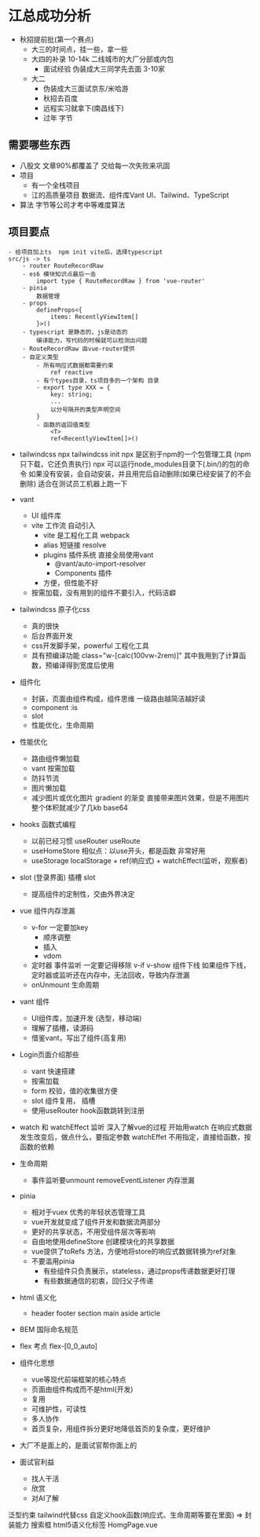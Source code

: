 # 江总成功分析

- 秋招提前批(第一个赛点)
    - 大三的时间点，挂一些，拿一些
    - 大四的补录 10-14k 二线城市的大厂分部或内包
        - 面试经验 伪装成大三同学先去面 3-10家
    - 大二
        - 伪装成大三面试京东/米哈游
        - 秋招去百度
        - 远程实习就拿下(南昌线下)
        - 过年 字节

## 需要哪些东西

- 八股文 文章90%都覆盖了 交给每一次失败来巩固
- 项目
    - 有一个全栈项目
    - 江的高质量项目
        数据流、组件库Vant UI、Tailwind、TypeScript
- 算法 字节等公司才考中等难度算法

## 项目要点
    - 给项目加上ts  npm init vite后，选择typescript
    src/js -> ts
        - router RouteRecordRaw
        - es6 模块知识点最后一击
            import type { RouteRecordRaw } from 'vue-router'
        - pinia 
            数据管理
        - props 
            defineProps<{
                items: RecentlyViewItem[]
            }>()
        - typescript 是静态的，js是动态的
            编译能力，写代码的时候就可以检测出问题
        - RouteRecordRaw 由vue-router提供
        - 自定义类型
            - 所有响应式数据都需要约束
                ref reactive
            - 有个types目录，ts项目多的一个架构 目录
            - export type XXX = {
                key: string;
                ...
                以分号隔开的类型声明空间
            }
            - 函数的返回值类型
                <T>
                ref<RecentlyViewItem[]>()

- tailwindcss
    npx tailwindcss init
    npx 是区别于npm的一个包管理工具 (npm只下载，它还负责执行)
    npx 可以运行node_modules目录下(.bin/)的包的命令
        如果没有安装，会自动安装，并且用完后自动删除(如果已经安装了的不会删除)
        适合在测试员工机器上跑一下

- vant 
    - UI 组件库
    - vite 工作流 自动引入
        - vite 是工程化工具 webpack 
        - alias 短链接 resolve
        - plugins 插件系统
            直接全局使用vant
            - @vant/auto-import-resolver
            - Components 插件
        - 方便，但性能不好
    - 按需加载，没有用到的组件不要引入，代码洁癖

- tailwindcss 原子化css
    - 真的很快
    - 后台界面开发
    - css开发脚手架，powerful 工程化工具
    - 具有预编译功能 class="w-[calc(100vw-2rem)]" 其中我用到了计算函数，预编译得到宽度后使用

- 组件化
    - 封装，页面由组件构成，组件思维
        一级路由越简洁越好读
    - component :is
    - slot
    - 性能优化，生命周期

- 性能优化
    - 路由组件懒加载
    - vant 按需加载
    - 防抖节流
    - 图片懒加载
    - 减少图片或优化图片
        gradient 的渐变 直接带来图片效果，但是不用图片 整个体积就减少了几kb
        base64

- hooks 函数式编程
    - 以前已经习惯 useRouter useRoute
    - useHomeStore
    相似点：以use开头，都是函数    非常好用
    - useStorage 
        localStorage + ref(响应式) + watchEffect(监听，观察者)

- slot   (登录界面)
    插槽 <component> slot </component>
    - 提高组件的定制性，交由外界决定   

- vue 组件内存泄漏
    - v-for 一定要加key
        - 顺序调整
        - 插入
        - vdom
    - 定时器 事件监听 一定要记得移除
        v-if v-show 组件下线
        如果组件下线，定时器或监听还在内存中，无法回收，导致内存泄漏
    - onUnmount 生命周期

- vant 组件
    - UI组件库，加速开发 (选型，移动端)
    - 理解了插槽，读源码
    - 借鉴vant，写出了组件(高复用)

- Login页面介绍那些
    - vant 快速搭建
    - 按需加载
    - form 校验，值的收集很方便
    - slot 组件复用， 插槽
    - 使用useRouter hook函数跳转到注册

- watch 和 watchEffect
    监听
    深入了解vue的过程
    开始用watch 在响应式数据发生改变后，做点什么，要指定参数
    watchEffet 不用指定，直接给函数，按函数的依赖

- 生命周期
    - 事件监听要unmount removeEventListener 内存泄漏

- pinia
    - 相对于vuex 优秀的年轻状态管理工具
    - vue开发就变成了组件开发和数据流两部分
    - 更好的共享状态，不用受组件层次等影响
    - 自由地使用defineStore 创建模块化的共享数据
    - vue提供了toRefs 方法，方便地将store的响应式数据转换为ref对象
    - 不要滥用pinia
        - 有些组件只负责展示，stateless，通过props传递数据更好打理
        - 有些数据通信的初衷，回归父子传递

- html 语义化
    - header footer section main aside article

- BEM 国际命名规范
- flex 考点
    flex-[0_0_auto]
- 组件化思想
    - vue等现代前端框架的核心特点
    - 页面由组件构成而不是html(开发)
    - 复用
    - 可维护性，可读性
    - 多人协作
    - 首页复杂，用组件拆分更好地降低首页的复杂度，更好维护
- 大厂不是面上的，是面试官帮你面上的
- 面试官利益
    - 找人干活
    - 欣赏
    - 对AI了解



    








泛型约束
tailwind代替css
自定义hook函数(响应式、生命周期等要在里面) => 封装能力
搜索框 html5语义化标签 HomgPage.vue